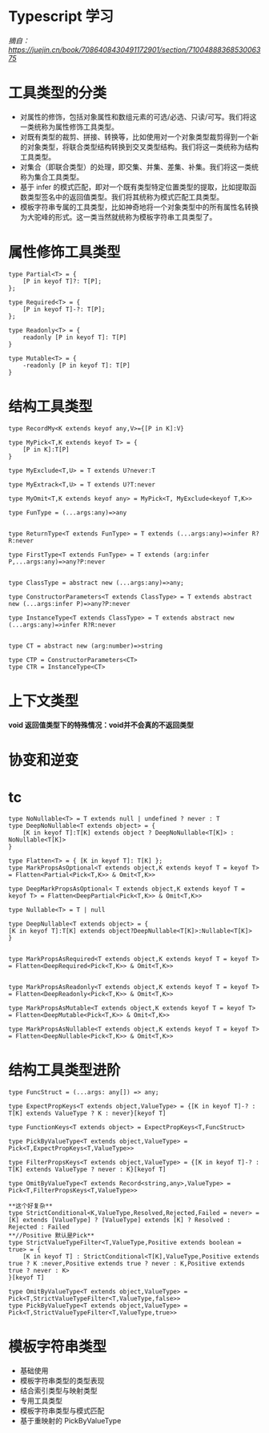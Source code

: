 # Typescript 学习
###### 摘自：https://juejin.cn/book/7086408430491172901/section/7100488836853006375

# 工具类型的分类
  - 对属性的修饰，包括对象属性和数组元素的可选/必选、只读/可写。我们将这一类统称为属性修饰工具类型。
  - 对既有类型的裁剪、拼接、转换等，比如使用对一个对象类型裁剪得到一个新的对象类型，将联合类型结构转换到交叉类型结构。我们将这一类统称为结构工具类型。
  - 对集合（即联合类型）的处理，即交集、并集、差集、补集。我们将这一类统称为集合工具类型。
  - 基于 infer 的模式匹配，即对一个既有类型特定位置类型的提取，比如提取函数类型签名中的返回值类型。我们将其统称为模式匹配工具类型。
  - 模板字符串专属的工具类型，比如神奇地将一个对象类型中的所有属性名转换为大驼峰的形式。这一类当然就统称为模板字符串工具类型了。
# 属性修饰工具类型
  
    type Partial<T> = {
        [P in keyof T]?: T[P];
    };

    type Required<T> = {
        [P in keyof T]-?: T[P];
    };

    type Readonly<T> = {
        readonly [P in keyof T]: T[P]
    }

    type Mutable<T> = {
        -readonly [P in keyof T]: T[P]
    }

# 结构工具类型
   
    type RecordMy<K extends keyof any,V>={[P in K]:V}

    type MyPick<T,K extends keyof T> = {
        [P in K]:T[P]
    }

    type MyExclude<T,U> = T extends U?never:T

    type MyExtrack<T,U> = T extends U?T:never

    type MyOmit<T,K extends keyof any> = MyPick<T, MyExclude<keyof T,K>>

    type FunType = (...args:any)=>any


    type ReturnType<T extends FunType> = T extends (...args:any)=>infer R?R:never

    type FirstType<T extends FunType> = T extends (arg:infer P,...args:any)=>any?P:never
    

    type ClassType = abstract new (...args:any)=>any;

    type ConstructorParameters<T extends ClassType> = T extends abstract new (...args:infer P)=>any?P:never

    type InstanceType<T extends ClassType> = T extends abstract new (...args:any)=>infer R?R:never


    type CT = abstract new (arg:number)=>string

    type CTP = ConstructorParameters<CT>
    type CTR = InstanceType<CT>


# 上下文类型
  **void 返回值类型下的特殊情况：void并不会真的不返回类型**
# 协变和逆变

# tc 
    type NoNullable<T> = T extends null | undefined ? never : T
    type DeepNoNullable<T extends object> = {
        [K in keyof T]:T[K] extends object ? DeepNoNullable<T[K]> : NoNullable<T[K]>
    }

    type Flatten<T> = { [K in keyof T]: T[K] };
    type MarkPropsAsOptional<T extends object,K extends keyof T = keyof T> = Flatten<Partial<Pick<T,K>> & Omit<T,K>>

    type DeepMarkPropsAsOptional< T extends object,K extends keyof T = keyof T> = Flatten<DeepPartial<Pick<T,K>> & Omit<T,K>>

    type Nullable<T> = T | null

    type DeepNullable<T extends object> = {
    [K in keyof T]:T[K] extends object?DeepNullable<T[K]>:Nullable<T[K]>
    }


    type MarkPropsAsRequired<T extends object,K extends keyof T = keyof T> = Flatten<DeepRequired<Pick<T,K>> & Omit<T,K>>


    type MarkPropsAsReadonly<T extends object,K extends keyof T = keyof T> = Flatten<DeepReadonly<Pick<T,K>> & Omit<T,K>>

    type MarkPropsAsMutable<T extends object,K extends keyof T = keyof T> = Flatten<DeepMutable<Pick<T,K>> & Omit<T,K>>

    type MarkPropsAsNullable<T extends object,K extends keyof T = keyof T> = Flatten<DeepNullable<Pick<T,K>> & Omit<T,K>>
# 结构工具类型进阶

    type FuncStruct = (...args: any[]) => any;

    type ExpectPropKeys<T extends object,ValueType> = {[K in keyof T]-? : T[K] extends ValueType ? K : never}[keyof T]

    type FunctionKeys<T extends object> = ExpectPropKeys<T,FuncStruct>

    type PickByValueType<T extends object,ValueType> = Pick<T,ExpectPropKeys<T,ValueType>>

    type FilterPropsKeys<T extends object,ValueType> = {[K in keyof T]-? : T[K] extends ValueType ? never : K}[keyof T]

    type OmitByValueType<T extends Record<string,any>,ValueType> = Pick<T,FilterPropsKeys<T,ValueType>>

    **这个好复杂**
    type StrictConditional<K,ValueType,Resolved,Rejected,Failed = never> = [K] extends [ValueType] ? [ValueType] extends [K] ? Resolved : Rejected : Failed 
    **//Positive 默认是Pick**
    type StrictValueTypeFilter<T,ValueType,Positive extends boolean = true> = {
        [K in keyof T] : StrictConditional<T[K],ValueType,Positive extends true ? K :never,Positive extends true ? never : K,Positive extends true ? never : K>
    }[keyof T]

    type OmitByValueType<T extends object,ValueType> = Pick<T,StrictValueTypeFilter<T,ValueType,false>>
    type PickByValueType<T extends object,ValueType> = Pick<T,StrictValueTypeFilter<T,ValueType,true>>

# 模板字符串类型
  - 基础使用
  - 模板字符串类型的类型表现
  - 结合索引类型与映射类型
  - 专用工具类型
  - 模板字符串类型与模式匹配
  - 基于重映射的 PickByValueType



